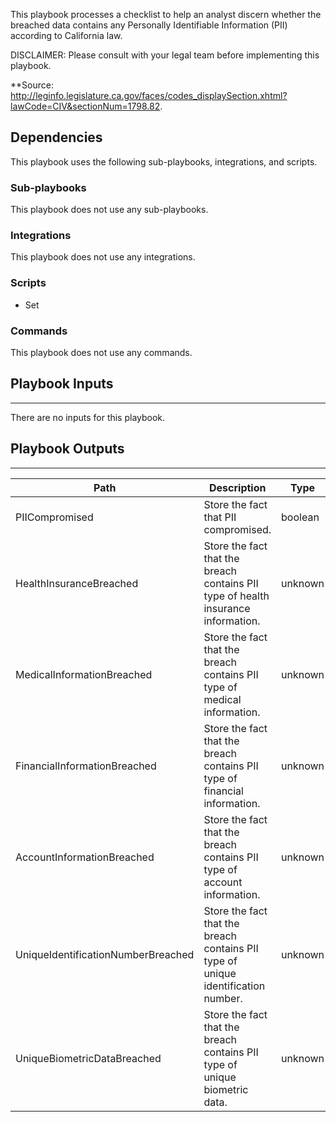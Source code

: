 This playbook processes a checklist to help an analyst discern whether the breached data contains any Personally Identifiable Information (PII) according to California law.

DISCLAIMER: Please consult with your legal team before implementing this playbook.

**Source: http://leginfo.legislature.ca.gov/faces/codes_displaySection.xhtml?lawCode=CIV&sectionNum=1798.82.

## Dependencies
This playbook uses the following sub-playbooks, integrations, and scripts.

### Sub-playbooks
This playbook does not use any sub-playbooks.

### Integrations
This playbook does not use any integrations.

### Scripts
* Set

### Commands
This playbook does not use any commands.

## Playbook Inputs
---
There are no inputs for this playbook.

## Playbook Outputs
---

| **Path** | **Description** | **Type** |
| --- | --- | --- |
| PIICompromised | Store the fact that PII compromised. | boolean |
| HealthInsuranceBreached | Store the fact that the breach contains PII type of health insurance information. | unknown |
| MedicalInformationBreached | Store the fact that the breach contains PII type of medical information. | unknown |
| FinancialInformationBreached | Store the fact that the breach contains PII type of financial information. | unknown |
| AccountInformationBreached | Store the fact that the breach contains PII type of account information. | unknown |
| UniqueIdentificationNumberBreached | Store the fact that the breach contains PII type of unique identification number. | unknown |
| UniqueBiometricDataBreached | Store the fact that the breach contains PII type of unique biometric data. | unknown |

<!-- Playbook PNG image comes here -->